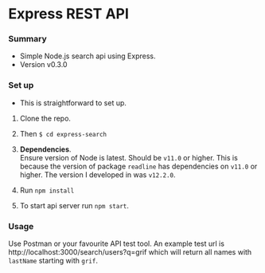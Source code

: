 # Express REST API

### Summary

- Simple Node.js search api using Express.
- Version v0.3.0

### Set up

- This is straightforward to set up.

1. Clone the repo.
2. Then `$ cd express-search`
3. **Dependencies**.  
   Ensure version of Node is latest. Should be `v11.0` or higher. This is because the version of
   package `readline` has dependencies on `v11.0` or higher.
   The version I developed in was `v12.2.0`.

4. Run `npm install`
5. To start api server run `npm start`.

### Usage

Use Postman or your favourite API test tool.
An example test url is http://localhost:3000/search/users?q=grif which will return all names with `lastName` starting with `grif`.

